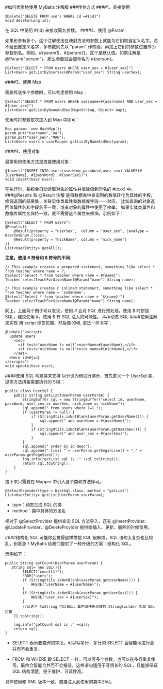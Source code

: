 #如何优雅地使用 MyBatis 注解版
###传参方式
####1、直接使用
```
@Delete("DELETE FROM users WHERE id =#{id}")
void delete(Long id);
```
在 SQL 中使用 #{id} 来接收同名参数。
####2、使用 @Param

如果形参有多个，这个注解使用在映射方法的参数上就能为它们取自定义名字。若不给出自定义名字，多参数则先以 "param" 作前缀，再加上它们的参数位置作为参数别名。例如，#{param1}、#{param2}，这个是默认值。如果注解是 @Param("person")，那么参数就会被命名为 #{person}。
```
@Select("SELECT * FROM users WHERE user_sex = #{user_sex}")
List<User> getListByUserSex(@Param("user_sex") String userSex);
```

####3、使用 Map

需要传送多个参数时，可以考虑使用 Map：
```
@Select("SELECT * FROM users WHERE username=#{username} AND user_sex = #{user_sex}")
List<User> getListByNameAndSex(Map<String, Object> map);
```
使用时将参数依次加入到 Map 中即可：
```
Map param=  new HashMap();
param.put("username","aa");
param.put("user_sex","MAN");
List<User> users = userMapper.getListByNameAndSex(param);
```
####4、使用对象

最常用的使用方式是直接使用对象：
```
@Insert("INSERT INTO users(userName,passWord,user_sex) VALUES(#{userName}, #{passWord}, #{userSex})")
void insert(User user);
```
在执行时，系统会自动读取对象的属性并值赋值到同名的 #{xxx} 中。
###@Results 和 @Result 注解
是将数据库中查询到的数值转化为具体的字段，修饰返回的结果集，关联实体类属性和数据库字段一一对应，
比如查询的对象返回值属性名和字段名不一致，或者对象的属性中使用了枚举。
如果实体类属性和数据库属性名保持一致，就不需要这个属性来修饰。示例如下：
```
@Select("SELECT * FROM users")
@Results({
    @Result(property = "userSex",  column = "user_sex", javaType = UserSexEnum.class),
    @Result(property = "nickName", column = "nick_name")
})
List<UserEntity> getAll();
```
**注意，使用 # 符号和 $ 符号的不同**:
```
// This example creates a prepared statement, something like select * from teacher where name = ?;
@Select("Select * from teacher where name = #{name}")
Teacher selectTeachForGivenName(@Param("name") String name);

// This example creates n inlined statement, something like select * from teacher where name = 'someName';
@Select("Select * from teacher where name = '${name}'")
Teacher selectTeachForGivenName(@Param("name") String name);
```
同上，上面两个例子可以发现，使用 # 会对 SQL 进行预处理，使用 $ 时拼接 SQL，建议使用 #，使用 $ 有 SQL 注入的可能性。
###动态 SQL
####使用注解来实现
用 script 标签包围，然后像 XML 语法一样书写：
```
@Update("<script>
  update users
    <set>
      <if test="userName != null">userName=#{userName},</if>
      <if test="nickName != null">nick_name=#{nickName},</if>
    </set>
  where id=#{id}
</script>")
void update(User user);
```
####使用 SQL 构建类来支持
以分页为例进行演示，首先定义一个 UserSql 类，提供方法拼接需要执行的 SQL：
```
public class UserSql {
    public String getList(UserParam userParam) {
        StringBuffer sql = new StringBuffer("select id, userName, passWord, user_sex as userSex, nick_name as nickName");
        sql.append(" from users where 1=1 ");
        if (userParam != null) {
            if (StringUtils.isNotBlank(userParam.getUserName())) {
                sql.append(" and userName = #{userName}");
            }
            if (StringUtils.isNotBlank(userParam.getUserSex())) {
                sql.append(" and user_sex = #{userSex}");
            }
        }
        sql.append(" order by id desc");
        sql.append(" limit " + userParam.getBeginLine() + "," + userParam.getPageSize());
        log.info("getList sql is :" +sql.toString());
        return sql.toString();
    }
}
```
接下来只需要在 Mapper 中引入这个类和方法即可。
```
@SelectProvider(type = UserSql.class, method = "getList")
List<UserEntity> getList(UserParam userParam);
```
* type：动态生成 SQL 的类
* method：类中具体的方法名

相对于 @SelectProvider 提供查询 SQL 方法导入，还有 @InsertProvider、@UpdateProvider、@DeleteProvider 提供给插入、更新、删除的时候使用。

####结构化 SQL
可能你会觉得这样拼接 SQL 很麻烦，SQL 语句太复杂也比较乱，别着急！MyBatis 给我们提供了一种升级的方案：结构化 SQL。

示例如下：
```
public String getCount(UserParam userParam) {
   String sql= new SQL(){{
        SELECT("count(1)");
        FROM("users");
        if (StringUtils.isNotBlank(userParam.getUserName())) {
            WHERE("userName = #{userName}");
        }
        if (StringUtils.isNotBlank(userParam.getUserSex())) {
            WHERE("user_sex = #{userSex}");
        }
        //从这个 toString 可以看出，其内部使用高效的 StringBuilder 实现 SQL 拼接
    }}.toString();

    log.info("getCount sql is :" +sql);
    return sql;
}
```
* SELECT 表示要查询的字段，可以写多行，多行的 SELECT 会智能地进行合并而不会重复。

* FROM 和 WHERE 跟 SELECT 一样，可以写多个参数，也可以在多行重复使用，最终会智能合并而不会报错。这样语句适用于写很长的 SQL，且能够保证 SQL 结构清楚，便于维护、可读性高。


具体使用和 XML 版本一致，直接注入到使用的类中即可。
